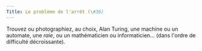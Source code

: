 ```yaml
---
Title: Le problème de l'arrêt (\#36)
---
```


Trouvez ou photographiez, au choix, Alan Turing, une machine ou un automate, une *raie*, ou un mathématicien ou informaticien…
(dans l'ordre de difficulté décroissante).
